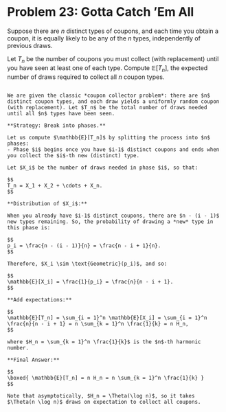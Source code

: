 # Problem 23: Gotta Catch ’Em All

Suppose there are $n$ distinct types of coupons, and each time you obtain a coupon, it is equally likely to be any of the $n$ types, independently of previous draws.

Let $T_n$ be the number of coupons you must collect (with replacement) until you have seen at least one of each type. Compute $\mathbb{E}[T_n]$, the expected number of draws required to collect all $n$ coupon types.

````{dropdown} Click to show solution

We are given the classic *coupon collector problem*: there are $n$ distinct coupon types, and each draw yields a uniformly random coupon (with replacement). Let $T_n$ be the total number of draws needed until all $n$ types have been seen.

**Strategy: Break into phases.**

Let us compute $\mathbb{E}[T_n]$ by splitting the process into $n$ phases:
- Phase $i$ begins once you have $i-1$ distinct coupons and ends when you collect the $i$-th new (distinct) type.

Let $X_i$ be the number of draws needed in phase $i$, so that:

$$
T_n = X_1 + X_2 + \cdots + X_n.
$$

**Distribution of $X_i$:**

When you already have $i-1$ distinct coupons, there are $n - (i - 1)$ new types remaining. So, the probability of drawing a *new* type in this phase is:

$$
p_i = \frac{n - (i - 1)}{n} = \frac{n - i + 1}{n}.
$$

Therefore, $X_i \sim \text{Geometric}(p_i)$, and so:

$$
\mathbb{E}[X_i] = \frac{1}{p_i} = \frac{n}{n - i + 1}.
$$

**Add expectations:**

$$
\mathbb{E}[T_n] = \sum_{i = 1}^n \mathbb{E}[X_i] = \sum_{i = 1}^n \frac{n}{n - i + 1} = n \sum_{k = 1}^n \frac{1}{k} = n H_n,
$$

where $H_n = \sum_{k = 1}^n \frac{1}{k}$ is the $n$-th harmonic number.

**Final Answer:**

$$
\boxed{ \mathbb{E}[T_n] = n H_n = n \sum_{k = 1}^n \frac{1}{k} }
$$

Note that asymptotically, $H_n = \Theta(\log n)$, so it takes $\Theta(n \log n)$ draws on expectation to collect all coupons.

````
